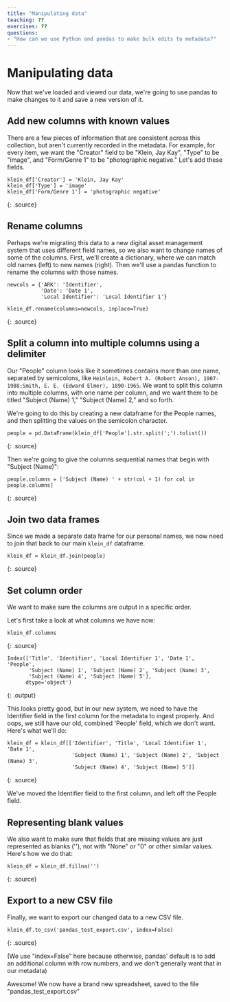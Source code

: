 ```yaml
---
title: "Manipulating data"
teaching: ??
exercises: ??
questions:
- "How can we use Python and pandas to make bulk edits to metadata?"
---
```


# Manipulating data

Now that we've loaded and viewed our data, we're going to use pandas to make changes to it and save a new version of it.

## Add new columns with known values
There are a few pieces of information that are consistent across this collection, but aren't currently recorded in the metadata. For example, for every item, we want the "Creator" field to be "Klein, Jay Kay", "Type" to be "image", and "Form/Genre 1" to be "photographic negative." Let's add these fields.

~~~
klein_df['Creator'] = 'Klein, Jay Kay'
klein_df['Type'] = 'image'
klein_df['Form/Genre 1'] = 'photographic negative'
~~~
{: .source}

## Rename columns
Perhaps we're migrating this data to a new digital asset management system that uses different field names, so we also want to change names of some of the columns. First, we'll create a dictionary, where we can match old names (left) to new names (right). Then we'll use a pandas function to rename the columns with those names.

~~~
newcols = {'ARK': 'Identifier', 
    	   'Date': 'Date 1',
    	   'Local Identifier': 'Local Identifier 1'}

klein_df.rename(columns=newcols, inplace=True)
~~~
{: .source}

## Split a column into multiple columns using a delimiter
Our "People" column looks like it sometimes contains more than one name, separated by semicolons, like `Heinlein, Robert A. (Robert Anson), 1907-1988;Smith, E. E. (Edward Elmer), 1890-1965`. We want to split this column into multiple columns, with one name per column, and we want them to be titled "Subject (Name) 1," "Subject (Name) 2," and so forth.

We're going to do this by creating a new dataframe for the People names, and then splitting the values on the semicolon character. 
~~~
people = pd.DataFrame(klein_df['People'].str.split(';').tolist())
~~~
{: .source}

Then we're going to give the columns sequential names that begin with "Subject (Name)":
~~~
people.columns = ['Subject (Name) ' + str(col + 1) for col in people.columns]
~~~
{: .source}

## Join two data frames
Since we made a separate data frame for our personal names, we now need to join that back to our main `klein_df` dataframe.

~~~
klein_df = klein_df.join(people)
~~~
{: .source}


## Set column order
We want to make sure the columns are output in a specific order.

Let's first take a look at what columns we have now:

~~~
klein_df.columns
~~~
{: .source}

~~~
Index(['Title', 'Identifier', 'Local Identifier 1', 'Date 1', 'People',
       'Subject (Name) 1', 'Subject (Name) 2', 'Subject (Name) 3',
       'Subject (Name) 4', 'Subject (Name) 5'],
      dtype='object')
~~~
{: .output}

This looks pretty good, but in our new system, we need to have the Identifier field in the first column for the metadata to ingest properly. And oops, we still have our old, combined 'People' field, which we don't want. Here's what we'll do:

~~~
klein_df = klein_df[['Identifier', 'Title', 'Local Identifier 1', 'Date 1',
       				 'Subject (Name) 1', 'Subject (Name) 2', 'Subject (Name) 3',
       				 'Subject (Name) 4', 'Subject (Name) 5']]
~~~
{: .source}

We've moved the Identifier field to the first column, and left off the People field.

## Representing blank values
We also want to make sure that fields that are missing values are just represented as blanks (''), not with "None" or "0" or other similar values. Here's how we do that:

~~~
klein_df = klein_df.fillna('')
~~~
{: .source}

## Export to a new CSV file
Finally, we want to export our changed data to a new CSV file.

~~~
klein_df.to_csv('pandas_test_export.csv', index=False)
~~~
{: .source}

(We use "index=False" here because otherwise, pandas' default is to add an additional column with row numbers, and we don't generally want that in our metadata)

Awesome! We now have a brand new spreadsheet, saved to the file "pandas_test_export.csv"